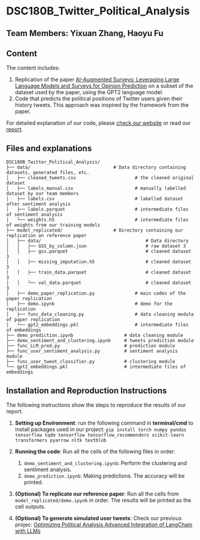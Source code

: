 # DSC180B_Twitter_Political_Analysis

## Team Members: Yixuan Zhang, Haoyu Fu

## Content
The content includes:
1. Replication of the paper [AI-Augmented Surveys: Leveraging Large Language Models and Surveys for Opinion Prediction](https://arxiv.org/pdf/2305.09620.pdf) on a subset of the dataset used by the paper, using the GPT2 language model.
2. Code that predicts the political positions of Twitter users given their history tweets. This approach was inspired by the framework from the paper.

For detailed explanation of our code, please [check our website](https://haoyufu2.github.io/Twitter_Analysis_Website/) or read our [report]().

## Files and explanations

```
DSC180B_Twitter_Political_Analysis/
├── data/                               # Data directory containing datasets, generated files, etc.
│   ├── cleaned_tweets.csv                      # the cleaned original dataset
│   ├── labels_manual.csv                       # manually labelled dataset by our team members
│   ├── labels.csv                              # labelled dataset after sentiment analysis
│   ├── labels.parquet                          # intermediate files of sentiment analysis
│   └── weights.h5                              # intermediate files of weights from our training models
├── model_replicated/                   # Directory containing our replication on reference paper
│   ├── data/                                       # Data directory
│   │   ├── GSS_by_column.json                      # raw dataset 3
│   │   ├── gss.parquet                             # cleaned dataset 3
│   │   ├── missing_imputation.h5                   # cleaned dataset 3
│   │   ├── train_data.parquet                      # cleaned dataset 3
│   │   └── val_data.parquet                        # cleaned dataset 3
│   ├── demo_paper_replication.py               # main codes of the paper replication
│   ├── demo.ipynb                              # demo for the replication
│   ├── func_data_cleaning.py                   # data cleaning module of paper replication
│   └── gpt2_embeddings.pkl                     # intermediate files of embeddings
├── demo_prediction.ipynb                   # data cleaning module
├── demo_sentiment_and_clustering.ipynb     # tweets prediction module
├── func_LLM_pred.py                        # prediction module
├── func_user_sentiment_analysis.py         # sentiment analysis module
├── func_user_tweet_classifier.py           # clustering module
└── gpt2_embeddings.pkl                     # intermediate files of embeddings
```

## Installation and Reproduction Instructions
The following instructions show the steps to reproduce the results of our report. 
1. **Setting up Environment**: run the following command in **terminal/cmd** to install packages used in our project: ```pip install torch numpy pandas tensorflow tqdm tensorflow tensorflow_recommenders scikit-learn transformers pyarrow nltk textblob``` 

2. **Running the code**: Run all the cells of the following files in order:
    1. `demo_sentiment_and_clustering.ipynb`: Perform the clustering and sentiment analysis.
    2. `demo_prediction.ipynb`: Making predictions. The accuracy will be printed.

3. **(Optional) To replicate our reference paper**: Run all the cells from `model_replicated/demo.ipynb` in order. The results will be printed as the cell outputs.

4. **(Optional) To generate simulated user tweets**: Check our previous projec: [Optimizing Political Analysis Advanced Integration of LangChain with LLMs](https://github.com/GeorgeZhangDS/Optimizing-Political-Analysis-Advanced-Integration-of-LangChain-with-LLMs)
